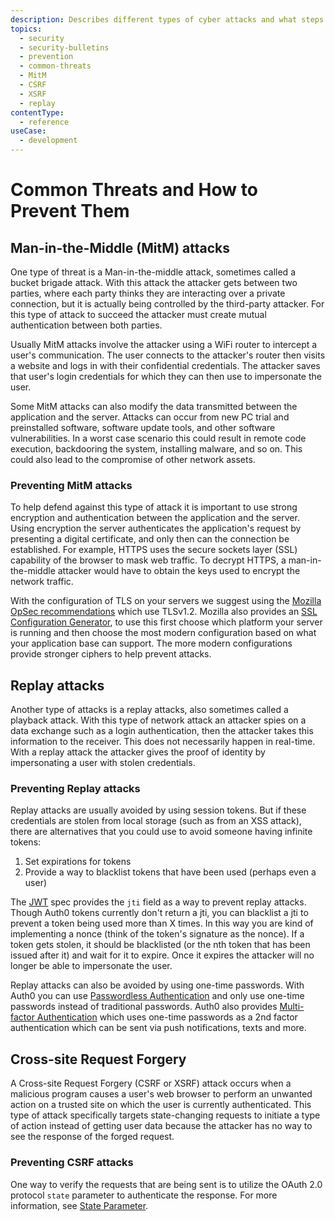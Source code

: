 ```yaml
---
description: Describes different types of cyber attacks and what steps can be taken to prevent them.
topics:
  - security
  - security-bulletins
  - prevention
  - common-threats
  - MitM
  - CSRF
  - XSRF
  - replay
contentType:
  - reference
useCase:
  - development
---
```


# Common Threats and How to Prevent Them

## Man-in-the-Middle (MitM) attacks

One type of threat is a Man-in-the-middle attack, sometimes called a bucket brigade attack. With this attack the attacker gets between two parties, where each party thinks they are interacting over a private connection, but it is actually being controlled by the third-party attacker. For this type of attack to succeed the attacker must create mutual authentication between both parties.

Usually MitM attacks involve the attacker using a WiFi router to intercept a user's communication. The user connects to the attacker's router then visits a website and logs in with their confidential credentials. The attacker saves that user's login credentials for which they can then use to impersonate the user.

Some MitM attacks can also modify the data transmitted between the application and the server. Attacks can occur from new PC trial and preinstalled software, software update tools, and other software vulnerabilities. In a worst case scenario this could result in remote code execution, backdooring the system, installing malware, and so on. This could also lead to the compromise of other network assets.

### Preventing MitM attacks

To help defend against this type of attack it is important to use strong encryption and authentication between the application and the server. Using encryption the server authenticates the application's request by presenting a digital certificate, and only then can the connection be established.  For example, HTTPS uses the secure sockets layer (SSL) capability of the browser to mask web traffic. To decrypt HTTPS, a man-in-the-middle attacker would have to obtain the keys used to encrypt the network traffic.

With the configuration of TLS on your servers we suggest using the [Mozilla OpSec recommendations](https://wiki.mozilla.org/Security/Server_Side_TLS) which use TLSv1.2. Mozilla also provides an [SSL Configuration Generator](https://mozilla.github.io/server-side-tls/ssl-config-generator/), to use this first choose which platform your server is running and then choose the most modern configuration based on what your application base can support. The more modern configurations provide stronger ciphers to help prevent attacks.

## Replay attacks

Another type of attacks is a replay attacks, also sometimes called a playback attack. With this type of network attack an attacker spies on a data exchange such as a login authentication, then the attacker takes this information to the receiver. This does not necessarily happen in real-time. With a replay attack the attacker gives the proof of identity by impersonating a user with stolen credentials.

### Preventing Replay attacks

Replay attacks are usually avoided by using session tokens. But if these credentials are stolen from local storage (such as from an XSS attack), there are alternatives that you could use to avoid someone having infinite tokens:

1. Set expirations for tokens
2. Provide a way to blacklist tokens that have been used (perhaps even a user)

The [JWT](/jwt) spec provides the `jti` field as a way to prevent replay attacks. Though Auth0 tokens currently don't return a jti, you can blacklist a jti to prevent a token being used more than X times. In this way you are kind of implementing a nonce (think of the token's signature as the nonce). If a token gets stolen, it should be blacklisted (or the nth token that has been issued after it) and wait for it to expire. Once it expires the attacker will no longer be able to impersonate the user.

Replay attacks can also be avoided by using one-time passwords. With Auth0 you can use [Passwordless Authentication](/passwordless) and only use one-time passwords instead of traditional passwords. Auth0 also provides [Multi-factor Authentication](multifactor-authentication) which uses one-time passwords as a 2nd factor authentication which can be sent via push notifications, texts and more.

## Cross-site Request Forgery

A Cross-site Request Forgery (CSRF or XSRF) attack occurs when a malicious program causes a user's web browser to perform an unwanted action on a trusted site on which the user is currently authenticated. This type of attack specifically targets state-changing requests to initiate a type of action instead of getting user data because the attacker has no way to see the response of the forged request.

### Preventing CSRF attacks

One way to verify the requests that are being sent is to utilize the OAuth 2.0 protocol `state` parameter to authenticate the response. For more information, see [State Parameter](/protocols/oauth-state).
